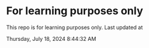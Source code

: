 # For learning purposes only
This repo is for learning purposes only.
Last updated at

Thursday, July 18, 2024 8:44:32 AM

